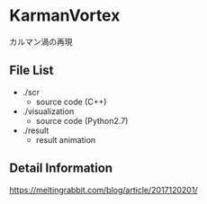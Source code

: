 ﻿# KarmanVortex
カルマン渦の再現

## File List
  + ./scr
    * source code (C++)
  + ./visualization
    * source code (Python2.7)
  + ./result
    * result animation

## Detail Information
https://meltingrabbit.com/blog/article/2017120201/
